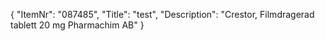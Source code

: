 {
  "ItemNr": "087485",
  "Title": "test",
  "Description": "Crestor, Filmdragerad tablett 20 mg Pharmachim AB"
}